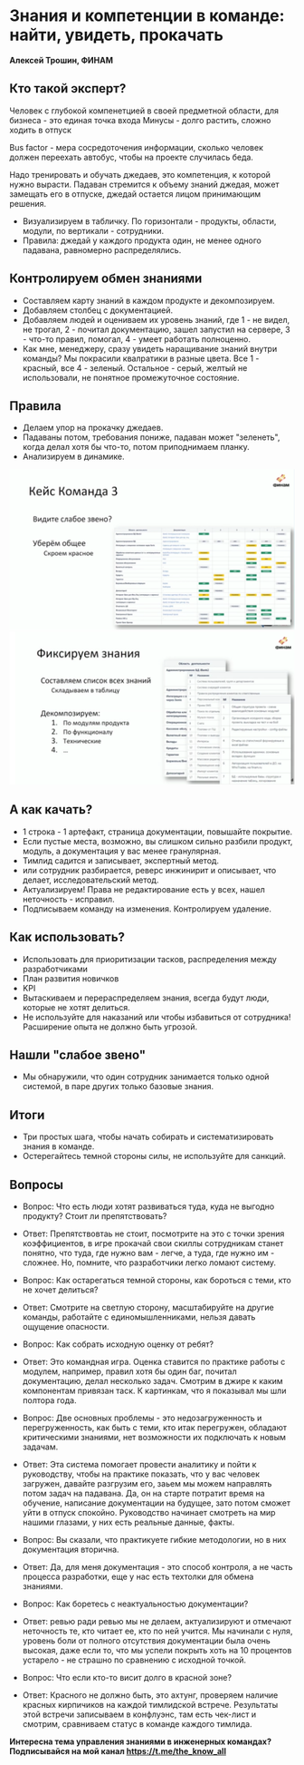 # Знания и компетенции в команде: найти, увидеть, прокачать

**Алексей Трошин, ФИНАМ**

## Кто такой эксперт? 

Человек с глубокой компенетцией в своей предметной области, для бизнеса - это единая точка входа
Минусы - долго растить, сложно ходить в отпуск

Bus factor - мера сосредоточения информации, сколько человек должен переехать автобус, чтобы на проекте случилась беда. 

Надо тренировать и обучать джедаев, это компетенция, к которой нужно вырасти. Падаван стремится к объему знаний джедая, может замещать его в отпуске, джедай остается лицом принимающим решения. 

* Визуализируем в табличку. По горизонтали - продукты, области, модули, по вертикали - сотрудники. 
* Правила: джедай у каждого продукта один, не менее одного падавана, равномерно распределялись. 

## Контролируем обмен знаниями

* Составляем карту знаний в каждом продукте и декомпозируем.
* Добавляем столбец с документацией.
* Добавляем людей и оцениваем их уровень знаний, где 1 - не видел, не трогал, 2 - почитал документацию, зашел запустил на сервере, 3 - что-то правил, помогал, 4 - умеет работать полноценно. 
* Как мне, менеджеру, сразу увидеть наращивание знаний внутри команды? Мы покрасили квалратики в разные цвета. Все 1 - красный, все 4 - зеленый. Остальное - серый, желтый не использовали, не понятное промежуточное состояние.  

## Правила

* Делаем упор на прокачку джедаев.
* Падаваны потом, требования пониже, падаван может "зеленеть", когда делал хотя бы что-то, потом приподнимаем планку.
* Анализируем в динамике.

![слайд](.static/tl-2.png)
![слайд](.static/tl-3.png)

## А как качать?

* 1 строка - 1 артефакт, страница документации, повышайте покрытие.
* Если пустые места, возможно, вы слишком сильно разбили продукт, модуль, а документация у вас менее гранулярная. 
* Тимлид садится и записывает, экспертный метод.
* или сотрудник разбирается, реверс инжинирит и описывает, что делает, исследовательский метод.
* Актуализируем! Права не редактирование есть у всех, нашел неточность - исправил. 
* Подписываем команду на изменения. Контролируем удаление. 

## Как использовать? 

* Использовать для приоритизации тасков, распределения между разработчиками
* План развития новичков
* KPI
* Вытаскиваем и перераспределяем знания, всегда будут люди, которые не хотят делиться. 
* Не используйте для наказаний или чтобы избавиться от сотрудника! Расширение опыта не должно быть угрозой. 

## Нашли "слабое звено"

* Мы обнаружили, что один сотрудник занимается только одной системой, в паре других только базовые знания. 

## Итоги

* Три простых шага, чтобы начать собирать и систематизировать знания в команде. 
* Остерегайтесь темной стороны силы, не используйте для санкций. 


## Вопросы

* Вопрос: Что есть люди хотят развиваться туда, куда не выгодно продукту? Стоит ли препятствовать?
* Ответ: Препятствовтаь не стоит, посмотрите на это с точки зрения коэффициентов, в игре прокачай свои скиллы сотрудникам станет понятно, что туда, где нужно вам - легче, а туда, где нужно им - сложнее. Но, помните, что разработчики легко ломают систему. 

* Вопрос: Как остарегаться темной стороны, как бороться с теми, кто не хочет делиться? 
* Ответ: Смотрите на светлую сторону, масштабируйте на другие команды, работайте с единомышленниками, нельзя давать ощущение опасности. 

* Вопрос: Как собрать исходную оценку от ребят?  
* Ответ: Это командная игра. Оценка ставится по практике работы с модулем, например, правил хотя бы один баг, почитал документацию, делал несколько задач. Смотрим в джире к каким компонентам привязан таск. К картинкам, что я показывал мы шли полтора года. 

* Вопрос: Две основных проблемы - это недозагруженность и перегруженность, как быть с теми, кто итак перегружен, обладают критическими знаниями, нет возможности их подключать к новым задачам.  
* Ответ: Эта система помогает провести аналитику и пойти к руководству, чтобы на практике показать, что у вас человек загружен, давайте разгрузим его, заьем мы можем направлять потом задач на падавана. Да, он на старте потратит время на обучение, написание документации на будущее, зато потом сможет уйти в отпуск спокойно. Руководство начинает смотреть на мир нашими глазами, у них есть реальные данные, факты.

* Вопрос: Вы сказали, что практикуете гибкие методологии, но в них документация вторична. 
* Ответ: Да, для меня документация - это способ контроля, а не часть процесса разработки, еще у нас есть техтолки для обмена знаниями.

* Вопрос: Как боретесь с неактуальностью документации? 
* Ответ: ревью ради ревью мы не делаем, актуализируют и отмечают неточность те, кто читает ее, кто по ней учится. Мы начинали с нуля, уровень боли от полного отсутствия документации была очень высокая, даже если то, что мы успели покрыть хоть на 10 процентов устарело - не страшно по сравнению с исходной точкой. 

* Вопрос: Что если кто-то висит долго в красной зоне? 
* Ответ: Красного не должно быть, это ахтунг, проверяем наличие красных кирпичиков на каждой тимлидской встрече. Результаты этой встречи записываем в конфлуэнс, там есть чек-лист и смотрим, сравниваем статус в команде каждого тимлида. 

**Интересна тема управления знаниями в инженерных командах? Подписывайся на мой канал https://t.me/the_know_all**
